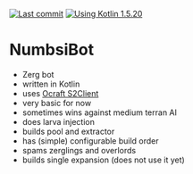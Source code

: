 [![Last commit](https://img.shields.io/github/last-commit/weaselflink/numbsi-bot)](https://github.com/weaselflink/star-cruiser/commits/master)
[![Using Kotlin 1.5.20](https://img.shields.io/badge/kotlin-1.5.30--RC-blue)](https://blog.jetbrains.com/kotlin/2021/06/kotlin-1-5-20-released/)

# NumbsiBot

* Zerg bot
* written in Kotlin
* uses [Ocraft S2Client](https://github.com/ocraft/ocraft-s2client)
* very basic for now
* sometimes wins against medium terran AI
* does larva injection
* builds pool and extractor
* has (simple) configurable build order
* spams zerglings and overlords
* builds single expansion (does not use it yet)
